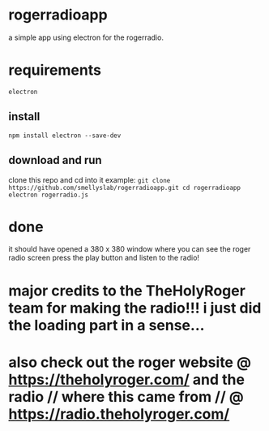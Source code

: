 # rogerradioapp
a simple app using electron for the rogerradio.

# requirements

``electron``

## install 

``npm install electron --save-dev``

## download and run

clone this repo and cd into it
example: 
``
git clone https://github.com/smellyslab/rogerradioapp.git
cd rogerradioapp
electron rogerradio.js
``

# done

it should have opened a 380 x 380 window where you can see the roger radio screen press the play button and listen to the radio!

# major credits to the TheHolyRoger team for making the radio!!! i just did the loading part in a sense...

# also check out the roger website @ https://theholyroger.com/ and the radio // where this came from // @ https://radio.theholyroger.com/

